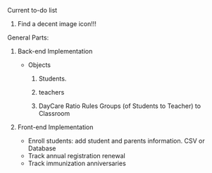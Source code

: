 Current to-do list
1. Find a decent image icon!!!


General Parts:

1. Back-end Implementation

   - Objects

     1. Students.

     2. teachers 

     3. DayCare Ratio Rules Groups (of Students to Teacher) to Classroom

        

     



2. Front-end Implementation
   - Enroll students: add student and parents information. CSV or Database
   - Track annual registration renewal
   - Track immunization anniversaries

​		
